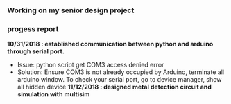 ### Working on my senior design project
### progess report
**10/31/2018 : established communication between python and arduino through serial port.**
- Issue: python script get COM3 access denied error
- Solution: Ensure COM3 is not already occupied by Arduino, terminate all arduino window. To check your serial port, go to                device manager, show all hidden device
**11/12/2018 : designed metal detection circuit and simulation with multisim**

